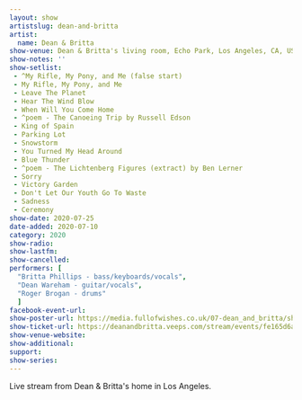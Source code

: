 ```yaml
---
layout: show
artistslug: dean-and-britta
artist:
  name: Dean & Britta
show-venue: Dean & Britta's living room, Echo Park, Los Angeles, CA, USA
show-notes: ''
show-setlist:
 - ^My Rifle, My Pony, and Me (false start)
 - My Rifle, My Pony, and Me
 - Leave The Planet
 - Hear The Wind Blow
 - When Will You Come Home
 - ^poem - The Canoeing Trip by Russell Edson
 - King of Spain
 - Parking Lot
 - Snowstorm
 - You Turned My Head Around
 - Blue Thunder
 - ^poem - The Lichtenberg Figures (extract) by Ben Lerner
 - Sorry
 - Victory Garden
 - Don't Let Our Youth Go To Waste
 - Sadness
 - Ceremony
show-date: 2020-07-25
date-added: 2020-07-10
category: 2020
show-radio:
show-lastfm:
show-cancelled:
performers: [
  "Britta Phillips - bass/keyboards/vocals",
  "Dean Wareham - guitar/vocals",
  "Roger Brogan - drums"
  ]
facebook-event-url:
show-poster-url: https://media.fullofwishes.co.uk/07-dean_and_britta/show_assets/2020-07-25/2007-07-25-dean-and-britta-living-room-marquee.jpg
show-ticket-url: https://deanandbritta.veeps.com/stream/events/fe165d6a1fcf
show-venue-website:
show-additional:
support:
show-series: 
---
```

Live stream from Dean & Britta's home in Los Angeles.  

